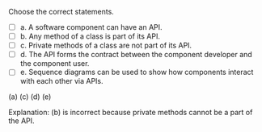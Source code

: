 <panel header="{{ icon_Q_A }} Statements about APIs">
<question>

Choose the correct statements.

- [ ] a. A software component can have an API.
- [ ] b. Any method of a class is part of its API.
- [ ] c. Private methods of a class are not part of its API.
- [ ] d. The API forms the contract between the component developer and the component user.
- [ ] e. Sequence diagrams can be used to show how components interact with each other via APIs.

<div slot="answer">

(a) (c) (d) (e)

Explanation: (b) is incorrect because private methods cannot be a part of the API.

</div>
</question>
</panel>
